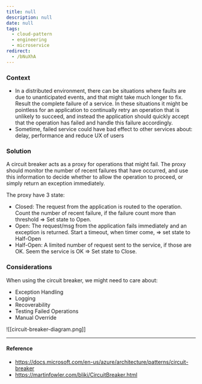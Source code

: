 ```yaml
---
title: null
description: null
date: null
tags:
  - cloud-pattern
  - engineering
  - microservice
redirect:
  - /bNuXhA
---
```


### Context

- In a distributed environment, there can be situations where faults are due to unanticipated events, and that might take much longer to fix. Result the complete failure of a service. In these situations it might be pointless for an application to continually retry an operation that is unlikely to succeed, and instead the application should quickly accept that the operation has failed and handle this failure accordingly.
- Sometime, failed service could have bad effect to other services about: delay, performance and reduce UX of users

### Solution

A circuit breaker acts as a proxy for operations that might fail. The proxy should monitor the number of recent failures that have occurred, and use this information to decide whether to allow the operation to proceed, or simply return an exception immediately.

The proxy have 3 state:

- Closed: The request from the application is routed to the operation. Count the number of recent failure, if the failure count more than threshold => Set state to Open.
- Open: The request/msg from the application fails immediately and an exception is returned. Start a timeout, when timer come, => set state to Half-Open
- Half-Open: A limited number of request sent to the service, if those are OK. Seem the service is OK => Set state to Close.

### Considerations

When using the circuit breaker, we might need to care about:

- Exception Handling
- Logging
- Recoverability
- Testing Failed Operations
- Manual Override

![[circuit-breaker-diagram.png]]

---

#### Reference

- https://docs.microsoft.com/en-us/azure/architecture/patterns/circuit-breaker
- https://martinfowler.com/bliki/CircuitBreaker.html
